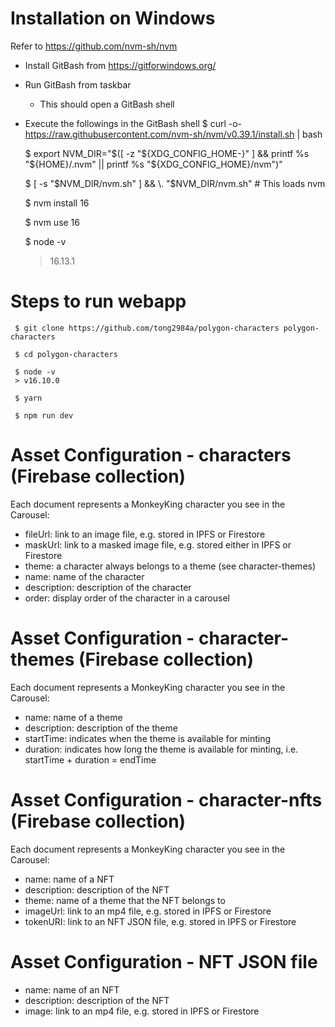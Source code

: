 # Installation on Windows
Refer to https://github.com/nvm-sh/nvm
- Install GitBash from https://gitforwindows.org/
- Run GitBash from taskbar
  - This should open a GitBash shell
- Execute the followings in the GitBash shell
     $ curl -o- https://raw.githubusercontent.com/nvm-sh/nvm/v0.39.1/install.sh | bash
     
     $ export NVM_DIR="$([ -z "${XDG_CONFIG_HOME-}" ] && printf %s "${HOME}/.nvm" || printf %s "${XDG_CONFIG_HOME}/nvm")"
     
     $ [ -s "$NVM_DIR/nvm.sh" ] && \. "$NVM_DIR/nvm.sh" # This loads nvm
     
     $ nvm install 16
     
     $ nvm use 16
     
     $ node -v
     > 16.13.1

# Steps to run webapp
     $ git clone https://github.com/tong2984a/polygon-characters polygon-characters

     $ cd polygon-characters

     $ node -v
     > v16.10.0

     $ yarn

     $ npm run dev

# Asset Configuration - characters (Firebase collection)
Each document represents a MonkeyKing character you see in the Carousel:
- fileUrl: link to an image file, e.g. stored in IPFS or Firestore
- maskUrl: link to a masked image file, e.g. stored either in IPFS or Firestore
- theme: a character always belongs to a theme (see character-themes)
- name: name of the character
- description: description of the character
- order: display order of the character in a carousel

# Asset Configuration - character-themes (Firebase collection)
Each document represents a MonkeyKing character you see in the Carousel:
- name: name of a theme
- description: description of the theme
- startTime: indicates when the theme is available for minting
- duration: indicates how long the theme is available for minting, i.e. startTime + duration = endTime

# Asset Configuration - character-nfts (Firebase collection)
Each document represents a MonkeyKing character you see in the Carousel:
- name: name of a NFT
- description: description of the NFT
- theme: name of a theme that the NFT belongs to
- imageUrl: link to an mp4 file, e.g. stored in IPFS or Firestore
- tokenURI: link to an NFT JSON file, e.g. stored in IPFS or Firestore

# Asset Configuration - NFT JSON file
- name: name of an NFT
- description: description of the NFT
- image: link to an mp4 file, e.g. stored in IPFS or Firestore
